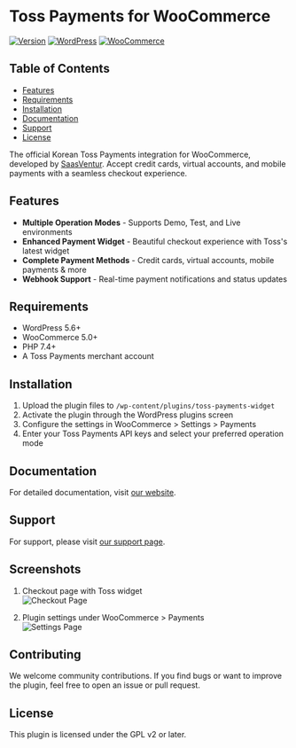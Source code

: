 # Toss Payments for WooCommerce

[![Version](https://img.shields.io/badge/version-1.1.0-blue.svg)](https://www.saasventur.com/projects/toss-payment-plugin)
[![WordPress](https://img.shields.io/badge/WordPress-5.6%2B-green.svg)](https://wordpress.org/)
[![WooCommerce](https://img.shields.io/badge/WooCommerce-5.0%2B-a46497.svg)](https://woocommerce.com/)

## Table of Contents
- [Features](#features)
- [Requirements](#requirements)
- [Installation](#installation)
- [Documentation](#documentation)
- [Support](#support)
- [License](#license)


The official Korean Toss Payments integration for WooCommerce, developed by [SaasVentur](https://saasventur.com). Accept credit cards, virtual accounts, and mobile payments with a seamless checkout experience.

## Features

- **Multiple Operation Modes** - Supports Demo, Test, and Live environments
- **Enhanced Payment Widget** - Beautiful checkout experience with Toss's latest widget
- **Complete Payment Methods** - Credit cards, virtual accounts, mobile payments & more
- **Webhook Support** - Real-time payment notifications and status updates

## Requirements

- WordPress 5.6+
- WooCommerce 5.0+
- PHP 7.4+
- A Toss Payments merchant account

## Installation

1. Upload the plugin files to `/wp-content/plugins/toss-payments-widget`
2. Activate the plugin through the WordPress plugins screen
3. Configure the settings in WooCommerce > Settings > Payments
4. Enter your Toss Payments API keys and select your preferred operation mode

## Documentation

For detailed documentation, visit [our website](https://saasventur.com/docs/toss-payments-plugin/).

## Support

For support, please visit [our support page](https://saasventur.com/support/).

## Screenshots

1. Checkout page with Toss widget  
   ![Checkout Page](screenshot-1.png)

2. Plugin settings under WooCommerce > Payments  
   ![Settings Page](screenshot-2.png)


## Contributing

We welcome community contributions. If you find bugs or want to improve the plugin, feel free to open an issue or pull request.


## License

This plugin is licensed under the GPL v2 or later.
